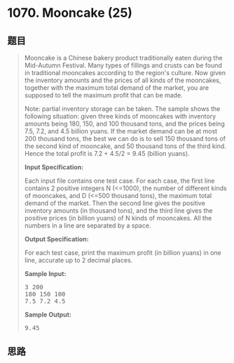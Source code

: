 <h1>1070. Mooncake (25)</h1>

## 题目

> <div id="problemContent">
> <p>Mooncake is a Chinese bakery product traditionally eaten during the Mid-Autumn Festival.  Many types of fillings and crusts can be found in traditional mooncakes according to the region's culture.  Now given the inventory amounts and the prices of all kinds of the mooncakes, together with the maximum total demand of the market, you are supposed to tell the maximum profit that can be made.</p>
> <p>Note: partial inventory storage can be taken.  The sample shows the following situation: given three kinds of mooncakes with inventory amounts being 180, 150, and 100 thousand tons, and the prices being 7.5, 7.2, and 4.5 billion yuans.  If the market demand can be at most 200 thousand tons, the best we can do is to sell 150 thousand tons of the second kind of mooncake, and 50 thousand tons of the third kind.  Hence the total profit is 7.2 + 4.5/2 = 9.45 (billion yuans).</p>
> <p><b>
> Input Specification:
> </b></p>
> <p>Each input file contains one test case.  For each case, the first line contains 2 positive integers N (&lt;=1000), the number of different kinds of mooncakes, and D (&lt;=500 thousand tons), the maximum total demand of the market.  Then the second line gives the positive inventory amounts (in thousand tons), and the third line gives the positive prices (in billion yuans) of N kinds of mooncakes.  All the numbers in a line are separated by a space.</p>
> <p><b>
> Output Specification:
> </b></p>
> <p>For each test case, print the maximum profit (in billion yuans) in one line, accurate up to 2 decimal places.</p>
> <b>Sample Input:</b><pre>
> 3 200
> 180 150 100
> 7.5 7.2 4.5
> </pre>
> <b>Sample Output:</b><pre>
> 9.45
> </pre>
> </div>

## 思路

